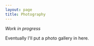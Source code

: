 ```yaml
---
layout: page
title: Photography
---
```

*Work in progress*

Eventually I'll put a photo gallery in here.